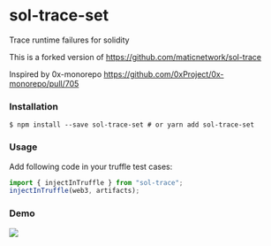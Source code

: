 # sol-trace-set

Trace runtime failures for solidity

This is a forked version of https://github.com/maticnetwork/sol-trace

Inspired by 0x-monorepo https://github.com/0xProject/0x-monorepo/pull/705

### Installation

```
$ npm install --save sol-trace-set # or yarn add sol-trace-set
```

### Usage

Add following code in your truffle test cases:

```js
import { injectInTruffle } from "sol-trace";
injectInTruffle(web3, artifacts);
```

### Demo

![](https://pbs.twimg.com/media/Df1eA7vWkAEg509.jpg)
